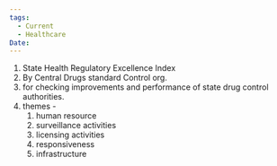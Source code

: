 ```yaml
---
tags:
  - Current
  - Healthcare
Date:
---
```

1. State Health Regulatory Excellence Index
2. By Central Drugs standard Control org.
3. for checking improvements and performance of state drug control authorities.
4. themes - 
	1. human resource
	2. surveillance activities
	3. licensing activities
	4. responsiveness
	5. infrastructure